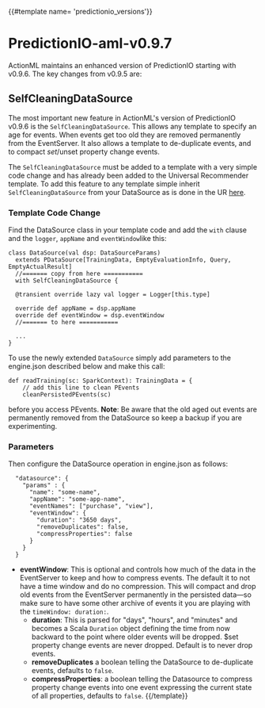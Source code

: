 {{#template name= 'predictionio_versions'}}
# PredictionIO-aml-v0.9.7

ActionML maintains an enhanced version of PredictionIO starting with v0.9.6. The key changes from v0.9.5 are:

## SelfCleaningDataSource

The most important new feature in ActionML's version of PredictionIO v0.9.6 is the `SelfCleaningDataSource`. This allows any template to specify an age for events. When events get too old they are removed permanently from the EventServer. It also allows a template to de-duplicate events, and to compact $set/$unset property change events.

The `SelfCleaningDataSource` must be added to a template with a very simple code change and has already been added to the Universal Recommender template. To add this feature to any template simple inherit `SelfCleaningDataSource` from your DataSource as is done in the UR [here](https://github.com/actionml/template-scala-parallel-universal-recommendation/blob/v0.3.0/src/main/scala/DataSource.scala#L49).

### Template Code Change

Find the DataSource class in your template code and add the `with` clause and the `logger`, `appName` and `eventWindow`like this:

	class DataSource(val dsp: DataSourceParams)
	  extends PDataSource[TrainingData, EmptyEvaluationInfo, Query, EmptyActualResult] 
	  //======= copy from here ===========
	  with SelfCleaningDataSource {
	
	  @transient override lazy val logger = Logger[this.type]
	
	  override def appName = dsp.appName
	  override def eventWindow = dsp.eventWindow
	  //======= to here ===========
	  
	  ...
	}
  
To use the newly extended `DataSource` simply add parameters to the engine.json described below and make this call:
    
    def readTraining(sc: SparkContext): TrainingData = {
        // add this line to clean PEvents
        cleanPersistedPEvents(sc)

before you access PEvents. **Note**: Be aware that the old aged out events are permanently removed from the DataSource so keep a backup if you are experimenting. 

### Parameters

Then configure the DataSource operation in engine.json as follows:

	  "datasource": {
	    "params" : {
	      "name": "some-name",
	      "appName": "some-app-name",
	      "eventNames": ["purchase", "view"],
	      "eventWindow": {
	        "duration": "3650 days",
            "removeDuplicates": false,
            "compressProperties": false
	      }
	    }
	  }

 - **eventWindow**: This is optional and controls how much of the data in the EventServer to keep and how to compress events. The default it to not have a time window and do no compression. This will compact and drop old events from the EventServer permanently in the persisted data&mdash;so make sure to have some other archive of events it you are playing with the `timeWindow: duration:`.
	 - **duration**: This is parsed for "days", "hours", and "minutes" and becomes a Scala `Duration` object defining the time from now backward to the point where older events will be dropped. $set property change events are never dropped. Default is to never drop events.
	 - **removeDuplicates** a boolean telling the DataSource to de-duplicate events, defaults to `false`.
	 - **compressProperties**: a boolean telling the Datasource to compress property change events into one event expressing the current state of all properties, defaults to `false`.
{{/template}}